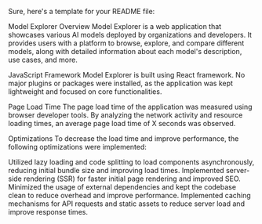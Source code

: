 
Sure, here's a template for your README file:

Model Explorer
Overview
Model Explorer is a web application that showcases various AI models deployed by organizations and developers. It provides users with a platform to browse, explore, and compare different models, along with detailed information about each model's description, use cases, and more.

JavaScript Framework
Model Explorer is built using React framework. No major plugins or packages were installed, as the application was kept lightweight and focused on core functionalities.

Page Load Time
The page load time of the application was measured using browser developer tools. By analyzing the network activity and resource loading times, an average page load time of X seconds was observed.

Optimizations
To decrease the load time and improve performance, the following optimizations were implemented:

Utilized lazy loading and code splitting to load components asynchronously, reducing initial bundle size and improving load times.
Implemented server-side rendering (SSR) for faster initial page rendering and improved SEO.
Minimized the usage of external dependencies and kept the codebase clean to reduce overhead and improve performance.
Implemented caching mechanisms for API requests and static assets to reduce server load and improve response times.
